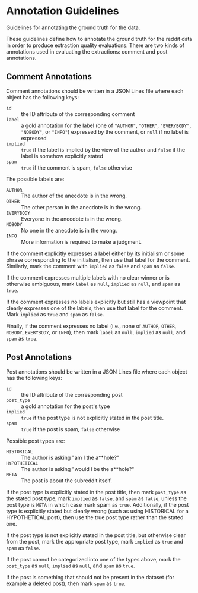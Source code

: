 Annotation Guidelines
=====================
Guidelines for annotating the ground truth for the data.

These guidelines define how to annotate the ground truth for the reddit
data in order to produce extraction quality evaluations. There are two
kinds of annotations used in evaluating the extractions: comment and
post annotations.


Comment Annotations
-------------------
Comment annotations should be written in a JSON Lines file where each
object has the following keys:

<dl>
  <dt><code>id</code></dt>
  <dd>
    the ID attribute of the corresponding comment
  </dd>
  <dt><code>label</code></dt>
  <dd>
    a gold annotation for the label (one of <code>"AUTHOR"</code>,
    <code>"OTHER"</code>, <code>"EVERYBODY"</code>,
    <code>"NOBODY"</code>, or <code>"INFO"</code>) expressed by the
    comment, or <code>null</code> if no label is expressed
  </dd>
  <dt><code>implied</code></dt>
  <dd>
    <code>true</code> if the label is implied by the view of the author
    and <code>false</code> if the label is somehow explicitly stated
  </dd>
  <dt><code>spam</code></dt>
  <dd>
    <code>true</code> if the comment is spam, <code>false</code>
    otherwise
  </dd>
</dl>

The possible labels are:

<dl>
  <dt><code>AUTHOR</code></dt>
  <dd>
    The author of the anecdote is in the wrong.
  </dd>
  <dt><code>OTHER</code></dt>
  <dd>
    The other person in the anecdote is in the wrong.
  </dd>
  <dt><code>EVERYBODY</code></dt>
  <dd>
    Everyone in the anecdote is in the wrong.
  </dd>
  <dt><code>NOBODY</code></dt>
  <dd>
    No one in the anecdote is in the wrong.
  </dd>
  <dt><code>INFO</code></dt>
  <dd>
    More information is required to make a judgment.
  </dd>
</dl>

If the comment explicitly expresses a label either by its initialism or
some phrase corresponding to the initialism, then use that label for the
comment. Similarly, mark the comment with `implied` as `false` and
`spam` as `false`.

If the comment expresses multiple labels with no clear winner or is
otherwise ambiguous, mark `label` as `null`, `implied` as `null`, and
`spam` as `true`.

If the comment expresses no labels explicitly but still has a viewpoint
that clearly expresses one of the labels, then use that label for the
comment. Mark `implied` as `true` and `spam` as `false`.

Finally, if the comment expresses no label (i.e., none of `AUTHOR`,
`OTHER`, `NOBODY`, `EVERYBODY`, or `INFO`), then mark `label` as `null`,
`implied` as `null`, and `spam` as `true`.


Post Annotations
----------------
Post annotations should be written in a JSON Lines file where each
object has the following keys:

<dl>
  <dt><code>id</code></dt>
  <dd>
    the ID attribute of the corresponding post
  </dd>
  <dt><code>post_type</code></dt>
  <dd>
    a gold annotation for the post's type
  </dd>
  <dt><code>implied</code></dt>
  <dd>
    <code>true</code> if the post type is not explicitly stated in the
    post title.
  </dd>
  <dt><code>spam</code></dt>
  <dd>
    <code>true</code> if the post is spam, <code>false</code> otherwise
  </dd>
</dl>

Possible post types are:

<dl>
  <dt><code>HISTORICAL</code></dt>
  <dd>The author is asking "am I the a&ast;&ast;hole?"</dd>
  <dt><code>HYPOTHETICAL</code></dt>
  <dd>The author is asking "would I be the a&ast;&ast;hole?"</dd>
  <dt><code>META</code></dt>
  <dd>The post is about the subreddit itself.</dd>
</dl>

If the post type is explicitly stated in the post title, then mark
`post_type` as the stated post type, mark `implied` as `false`, and
`spam` as `false`, unless the post type is `META` in which case mark
spam as `true`. Additionally, if the post type is explicitly stated but
clearly wrong (such as using HISTORICAL for a HYPOTHETICAL post), then
use the true post type rather than the stated one.

If the post type is not explicitly stated in the post title, but
otherwise clear from the post, mark the appropriate post type, mark
`implied` as `true` and `spam` as `false`.

If the post cannot be categorized into one of the types above, mark the
`post_type` as `null`, `implied` as `null`, and `spam` as `true`.

If the post is something that should not be present in the dataset (for
example a deleted post), then mark `spam` as `true`.

